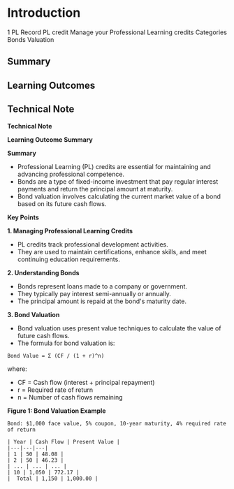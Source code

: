 # Introduction

1 PL Record PL credit Manage your Professional Learning credits Categories Bonds Valuation

## Summary



## Learning Outcomes



## Technical Note

**Technical Note**

**Learning Outcome Summary**

**Summary**

* Professional Learning (PL) credits are essential for maintaining and advancing professional competence.
* Bonds are a type of fixed-income investment that pay regular interest payments and return the principal amount at maturity.
* Bond valuation involves calculating the current market value of a bond based on its future cash flows.

**Key Points**

**1. Managing Professional Learning Credits**

* PL credits track professional development activities.
* They are used to maintain certifications, enhance skills, and meet continuing education requirements.

**2. Understanding Bonds**

* Bonds represent loans made to a company or government.
* They typically pay interest semi-annually or annually.
* The principal amount is repaid at the bond's maturity date.

**3. Bond Valuation**

* Bond valuation uses present value techniques to calculate the value of future cash flows.
* The formula for bond valuation is:
```
Bond Value = Σ (CF / (1 + r)^n)
```
where:
* CF = Cash flow (interest + principal repayment)
* r = Required rate of return
* n = Number of cash flows remaining

**Figure 1: Bond Valuation Example**

```
Bond: $1,000 face value, 5% coupon, 10-year maturity, 4% required rate of return

| Year | Cash Flow | Present Value |
|---|---|---|
| 1 | 50 | 48.08 |
| 2 | 50 | 46.23 |
| ... | ... | ... |
| 10 | 1,050 | 772.17 |
|  Total | 1,150 | 1,000.00 |
```